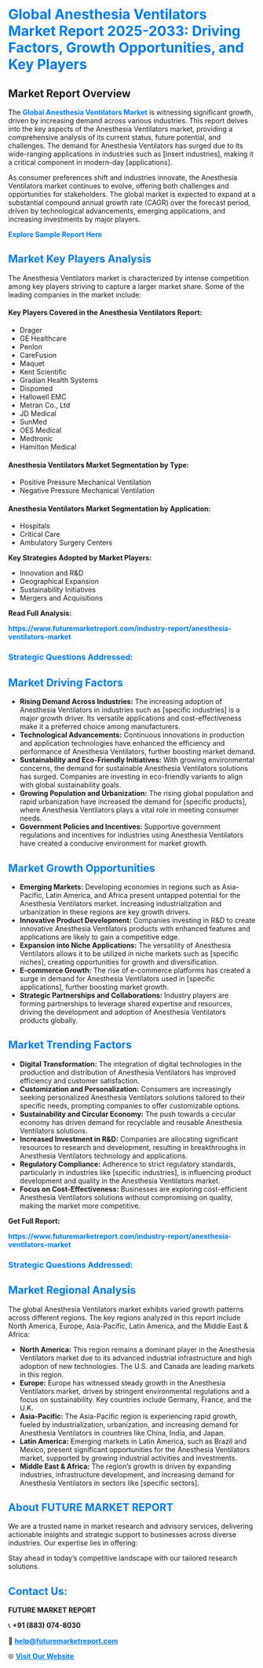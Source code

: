 <h1 style="color: #007BFF;">Global Anesthesia Ventilators Market Report 2025-2033: Driving Factors, Growth Opportunities, and Key Players</h1>

<section id="overview">
<h2>Market Report Overview</h2>
<p>The <a href="https://www.futuremarketreport.com/industry-report/anesthesia-ventilators-market" style="color: #007BFF; text-decoration: none;"><strong>Global Anesthesia Ventilators Market</strong></a> is witnessing significant growth, driven by increasing demand across various industries. This report delves into the key aspects of the Anesthesia Ventilators market, providing a comprehensive analysis of its current status, future potential, and challenges. The demand for Anesthesia Ventilators has surged due to its wide-ranging applications in industries such as [insert industries], making it a critical component in modern-day [applications].</p>
<p>As consumer preferences shift and industries innovate, the Anesthesia Ventilators market continues to evolve, offering both challenges and opportunities for stakeholders. The global market is expected to expand at a substantial compound annual growth rate (CAGR) over the forecast period, driven by technological advancements, emerging applications, and increasing investments by major players.</p>
</section>

<section id="overview">
<p><a href="https://www.futuremarketreport.com/request-sample/reportId=58333" style="color: #007BFF; text-decoration: none;"><strong>Explore Sample Report Here</strong></a></p>
</section>

<section id="key-players">
<h2 style="color: #007BFF;">Market Key Players Analysis</h2>
<p>The Anesthesia Ventilators market is characterized by intense competition among key players striving to capture a larger market share. Some of the leading companies in the market include:</p>
<h4>Key Players Covered in the Anesthesia Ventilators Report:</h4>
<ul><li>Drager</li><li>GE Healthcare</li><li>Penlon</li><li>CareFusion</li><li>Maquet</li><li>Kent Scientific</li><li>Gradian Health Systems</li><li>Dispomed</li><li>Hallowell EMC</li><li>Metran Co., Ltd</li><li>JD Medical</li><li>SunMed</li><li>OES Medical</li><li>Medtronic</li><li>Hamilton Medical</li></ul>
<h4>Anesthesia Ventilators Market Segmentation by Type:</h4>
<ul><li>Positive Pressure Mechanical Ventilation</li><li>Negative Pressure Mechanical Ventilation</li></ul>

<h4>Anesthesia Ventilators Market Segmentation by Application:</h4>
<ul><li>Hospitals</li><li>Critical Care</li><li>Ambulatory Surgery Centers</li></ul>
<p><strong>Key Strategies Adopted by Market Players:</strong></p>
<ul>
<li>Innovation and R&D</li>
<li>Geographical Expansion</li>
<li>Sustainability Initiatives</li>
<li>Mergers and Acquisitions</li>
</ul>
</section>

<section>
<p><strong>Read Full Analysis: </strong></p><a href="https://www.futuremarketreport.com/industry-report/anesthesia-ventilators-market" style="color: #007BFF; text-decoration: none;"><strong>https://www.futuremarketreport.com/industry-report/anesthesia-ventilators-market</strong></a>
<h3 style="color: #007BFF;">Strategic Questions Addressed:</h3>
</section>

<section id="driving-factors">
<h2 style="color: #007BFF;">Market Driving Factors</h2>
<ul>
<li><strong>Rising Demand Across Industries:</strong> The increasing adoption of Anesthesia Ventilators in industries such as [specific industries] is a major growth driver. Its versatile applications and cost-effectiveness make it a preferred choice among manufacturers.</li>
<li><strong>Technological Advancements:</strong> Continuous innovations in production and application technologies have enhanced the efficiency and performance of Anesthesia Ventilators, further boosting market demand.</li>
<li><strong>Sustainability and Eco-Friendly Initiatives:</strong> With growing environmental concerns, the demand for sustainable Anesthesia Ventilators solutions has surged. Companies are investing in eco-friendly variants to align with global sustainability goals.</li>
<li><strong>Growing Population and Urbanization:</strong> The rising global population and rapid urbanization have increased the demand for [specific products], where Anesthesia Ventilators plays a vital role in meeting consumer needs.</li>
<li><strong>Government Policies and Incentives:</strong> Supportive government regulations and incentives for industries using Anesthesia Ventilators have created a conducive environment for market growth.</li>
</ul>
</section>

<section id="growth-opportunities">
<h2 style="color: #007BFF;">Market Growth Opportunities</h2>
<ul>
<li><strong>Emerging Markets:</strong> Developing economies in regions such as Asia-Pacific, Latin America, and Africa present untapped potential for the Anesthesia Ventilators market. Increasing industrialization and urbanization in these regions are key growth drivers.</li>
<li><strong>Innovative Product Development:</strong> Companies investing in R&D to create innovative Anesthesia Ventilators products with enhanced features and applications are likely to gain a competitive edge.</li>
<li><strong>Expansion into Niche Applications:</strong> The versatility of Anesthesia Ventilators allows it to be utilized in niche markets such as [specific niches], creating opportunities for growth and diversification.</li>
<li><strong>E-commerce Growth:</strong> The rise of e-commerce platforms has created a surge in demand for Anesthesia Ventilators used in [specific applications], further boosting market growth.</li>
<li><strong>Strategic Partnerships and Collaborations:</strong> Industry players are forming partnerships to leverage shared expertise and resources, driving the development and adoption of Anesthesia Ventilators products globally.</li>
</ul>
</section>

<section id="trending-factors">
<h2 style="color: #007BFF;">Market Trending Factors</h2>
<ul>
<li><strong>Digital Transformation:</strong> The integration of digital technologies in the production and distribution of Anesthesia Ventilators has improved efficiency and customer satisfaction.</li>
<li><strong>Customization and Personalization:</strong> Consumers are increasingly seeking personalized Anesthesia Ventilators solutions tailored to their specific needs, prompting companies to offer customizable options.</li>
<li><strong>Sustainability and Circular Economy:</strong> The push towards a circular economy has driven demand for recyclable and reusable Anesthesia Ventilators solutions.</li>
<li><strong>Increased Investment in R&D:</strong> Companies are allocating significant resources to research and development, resulting in breakthroughs in Anesthesia Ventilators technology and applications.</li>
<li><strong>Regulatory Compliance:</strong> Adherence to strict regulatory standards, particularly in industries like [specific industries], is influencing product development and quality in the Anesthesia Ventilators market.</li>
<li><strong>Focus on Cost-Effectiveness:</strong> Businesses are exploring cost-efficient Anesthesia Ventilators solutions without compromising on quality, making the market more competitive.</li>
</ul>
</section>

<section>
<p><strong>Get Full Report: </strong></p><a href="https://www.futuremarketreport.com/industry-report/anesthesia-ventilators-market" style="color: #007BFF; text-decoration: none;"><strong>https://www.futuremarketreport.com/industry-report/anesthesia-ventilators-market</strong></a>
<h3 style="color: #007BFF;">Strategic Questions Addressed:</h3>
</section>


<section id="regional-analysis">
<h2 style="color: #007BFF;">Market Regional Analysis</h2>
<p>The global Anesthesia Ventilators market exhibits varied growth patterns across different regions. The key regions analyzed in this report include North America, Europe, Asia-Pacific, Latin America, and the Middle East & Africa:</p>
<ul>
<li><strong>North America:</strong> This region remains a dominant player in the Anesthesia Ventilators market due to its advanced industrial infrastructure and high adoption of new technologies. The U.S. and Canada are leading markets in this region.</li>
<li><strong>Europe:</strong> Europe has witnessed steady growth in the Anesthesia Ventilators market, driven by stringent environmental regulations and a focus on sustainability. Key countries include Germany, France, and the U.K.</li>
<li><strong>Asia-Pacific:</strong> The Asia-Pacific region is experiencing rapid growth, fueled by industrialization, urbanization, and increasing demand for Anesthesia Ventilators in countries like China, India, and Japan.</li>
<li><strong>Latin America:</strong> Emerging markets in Latin America, such as Brazil and Mexico, present significant opportunities for the Anesthesia Ventilators market, supported by growing industrial activities and investments.</li>
<li><strong>Middle East & Africa:</strong> The region’s growth is driven by expanding industries, infrastructure development, and increasing demand for Anesthesia Ventilators in sectors like [specific sectors].</li>
</ul>
</section>

<footer>
<h2 style="color: #007BFF;">About FUTURE MARKET REPORT</h2>
<p>We are a trusted name in market research and advisory services, delivering actionable insights and strategic support to businesses across diverse industries. Our expertise lies in offering:</p>

<p>Stay ahead in today’s competitive landscape with our tailored research solutions.</p>

<h2 style="color: #007BFF;">Contact Us:</h2>
<p><strong>FUTURE MARKET REPORT</strong></p>
<p>📞 <strong>+91 (883) 074-8030</strong></p>
<p>📧 <strong><a href="mailto:help@futuremarketreport.com" style="color: #007BFF;">help@futuremarketreport.com</a></strong></p>
<p>🌐 <strong><a href="https://www.futuremarketreport.com/" style="color: #007BFF;">Visit Our Website</a></strong></p>
</footer>